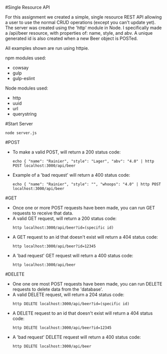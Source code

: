 #Single Resource API

For this assignment we created a simple, single resource REST API allowing a user to use the normal CRUD operations (except you can't update yet). The server was created using the 'http' module in Node. I specifically made a /api/beer resource, with properties of: name, style, and abv. A unique generated id is also created when a new Beer object is POSTed.

All examples shown are run using httpie.

npm modules used:

- cowsay
- gulp
- gulp-eslint

Node modules used:

- http
- uuid
- url
- querystring

#Start Server
```
node server.js
```
#POST
- To make a valid POST, will return a 200 status code:
  ```
  echo { "name": "Rainier", "style": "Lager", "abv": "4.0" | http POST localhost:3000/api/beer
  ```

- Example of a 'bad request' will return a 400 status code:
  ```
  echo { "name": "Rainier", "style": "", "whoops": "4.0" | http POST localhost:3000/api/beer
  ```

#GET
- Once one or more POST requests have been made, you can run GET requests to receive that data.
- A valid GET request, will return a 200 status code:
  ```
  http localhost:3000/api/beer?id=(specific id)
  ```
- A GET request to an id that doesn't exist will return a 404 status code:
  ```
  http localhost:3000/api/beer?id=12345
  ```
- A 'bad request' GET request will return a 400 status code:
  ```
  http localhost:3000/api/beer
  ```

#DELETE
- One one ore most POST requests have been made, you can run DELETE requests to delete data from the 'database'.
- A valid DELETE request, will return a 204 status code:
  ```
  http DELETE localhost:3000/api/beer?id=(specific id)
  ```
- A DELETE request to an id that doesn't exist will return a 404 status code:
  ```
  http DELETE localhost:3000/api/beer?id=12345
  ```
- A 'bad request' DELETE request will return a 400 status code:
  ```
  http DELETE localhost:3000/api/beer
  ```
